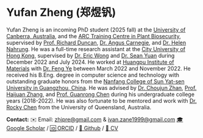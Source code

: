 # Yufan Zheng (郑煜钒)

Yufan Zheng is an incoming PhD student (2025 fall) at the [University of Canberra, Australia](https://www.canberra.edu.au/), and the [ARC Training Centre in Plant Biosecurity](https://plantbiosecuritycentre.edu.au/), supervised by [Prof. Richard Duncan](https://scholar.google.com/citations?user=WX6utqYAAAAJ&hl=en), [Dr. Angus Carnegie](https://scholar.google.com.au/citations?user=u2qwZdYAAAAJ&hl=en), and [Dr. Helen Nahrung](https://scholar.google.com.au/citations?user=XPHgGg0AAAAJ&hl=en). He was a full-time research assistant at the [City University of Hong Kong](https://www.cityu.edu.hk/), supervised by [Dr. Eric Wong](https://www.ee.cityu.edu.hk/~ewong/) and [Dr. Sean Yuan](https://scholar.google.com.hk/citations?user=jgn5L3kAAAAJ&hl=en) during December 2022 and July 2024. He worked at [Huangpu Institute of Materials](https://www.ciachiam.cn/) with [Dr. Feng Ye](https://www.ciachiam.cn/2/info.aspx?itemid=985) between March 2022 and November 2022. He received his B.Eng. degree in computer science and technology with outstanding graduate honors from the [Nanfang College of Sun Yat-sen University in Guangzhou, China](https://www.nfu.edu.cn/). He was advised by [Dr. Choujun Zhan](https://scholar.google.com/citations?user=CQjEUkAAAAAJ&hl=en), [Prof. Haijuan Zhang](https://dl2link.com/), and [Prof. Guanrong Chen](https://www.ee.cityu.edu.hk/~gchen/) during his undergraduate college years (2018-2022). He was also fortunate to be mentored and work with [Dr. Rocky Chen](https://scholar.google.com.hk/citations?user=07cqSMsAAAAJ&hl=en) from the University of Queensland, Australia.

**Contact:**
✉️ Email: [zhjpre@gmail.com](mailto:zhjpre@gmail.com) & [ivan.zane1999@gmail.com](mailto:ivan.zane1999@gmail.com)
[🎓 Google Scholar](https://scholar.google.com.hk/citations?user=btkYKNAAAAAJ&hl=zh-CN) / [🆔 ORCID](https://orcid.org/0000-0003-0781-0308) / [🐙 Github](https://github.com/YufanZheng) / [📄 CV](data/CV_YufanZheng.pdf)
